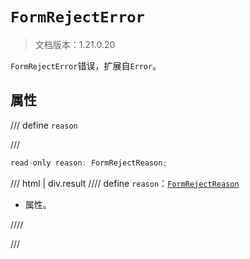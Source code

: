 # `FormRejectError`

> 文档版本：1.21.0.20

`FormRejectError`错误，扩展自`Error`。

## 属性

/// define
`reason`


///

```js
read-only reason: FormRejectReason;
```

/// html | div.result
//// define
`reason`：[`FormRejectReason`](./formrejectreason.md)

- 属性。


////

///

